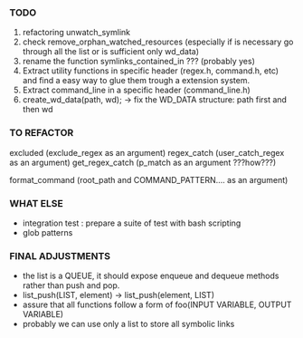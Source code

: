 ### TODO

1. refactoring  unwatch_symlink
2. check remove_orphan_watched_resources (especially if is necessary go through all the list or is sufficient only wd_data)
3. rename the function symlinks_contained_in ??? (probably yes)
4. Extract utility functions in specific header (regex.h, command.h, etc) and find a easy way to glue them trough a extension system.
5. Extract command_line in a specific header (command_line.h)
6. create_wd_data(path, wd); -> fix the WD_DATA structure: path first and then wd

### TO REFACTOR

excluded (exclude_regex as an argument)
regex_catch (user_catch_regex as an argument)
get_regex_catch (p_match as an argument ???how???)

format_command (root_path and COMMAND_PATTERN.... as an argument)

### WHAT ELSE

* integration test : prepare a suite of test with bash scripting
* glob patterns

### FINAL ADJUSTMENTS

* the list is a QUEUE, it should expose enqueue and dequeue methods rather than push and pop.
* list_push(LIST, element) -> list_push(element, LIST)
* assure that all functions follow a form of foo(INPUT VARIABLE, OUTPUT VARIABLE)
* probably we can use only a list to store all symbolic links
